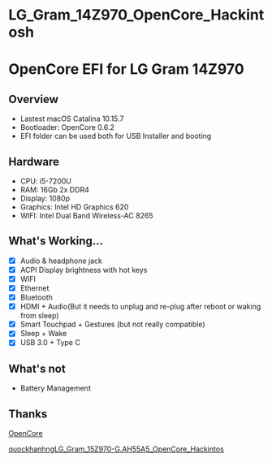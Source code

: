 # LG_Gram_14Z970_OpenCore_Hackintosh

# OpenCore EFI for LG Gram 14Z970

## Overview

- Lastest macOS Catalina 10.15.7
- Bootloader: OpenCore 0.6.2
- EFI folder can be used both for USB Installer and booting

## Hardware

* CPU: i5-7200U
* RAM: 16Gb 2x DDR4
* Display: 1080p
* Graphics: Intel HD Graphics 620
* WIFI: Intel Dual Band Wireless-AC 8265 

## What's Working...

 - [x] Audio & headphone jack
 - [x] ACPI Display brightness with hot keys
 - [x] WIFI
 - [x] Ethernet
 - [x] Bluetooth
 - [x] HDMI + Audio(But it needs to unplug and re-plug after reboot or waking from sleep)
 - [x] Smart Touchpad + Gestures (but not really compatible)
 - [x] Sleep + Wake
 - [x] USB 3.0 + Type C

## What's not

 - Battery Management

## Thanks
[OpenCore](https://dortania.github.io/OpenCore-Install-Guide/)

[quockhanhngLG_Gram_15Z970-G.AH55A5_OpenCore_Hackintos](https://github.com/quockhanhng/LG_Gram_15Z970-G.AH55A5_OpenCore_Hackintos)








